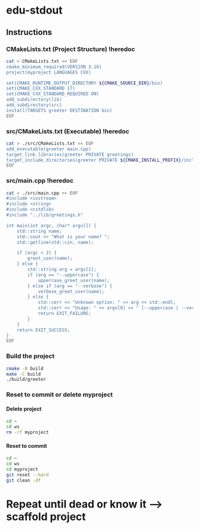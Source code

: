 # edu-stdout

## Instructions

### CMakeLists.txt (Project Structure) !heredoc

```bash
cat > CMakeLists.txt << EOF
cmake_minimum_required(VERSION 3.16)
project(myproject LANGUAGES CXX)

set(CMAKE_RUNTIME_OUTPUT_DIRECTORY ${CMAKE_SOURCE_DIR}/bin)
set(CMAKE_CXX_STANDARD 17)
set(CMAKE_CXX_STANDARD_REQUIRED ON)
add_subdirectory(lib)
add_subdirectory(src)
install(TARGETS greeter DESTINATION bin)
EOF
```

### src/CMakeLists.txt (Executable) !heredoc

```bash
cat > ./src/CMakeLists.txt << EOF
add_executable(greeter main.cpp)
target_link_libraries(greeter PRIVATE greetings)
target_include_directories(greeter PRIVATE ${CMAKE_INSTALL_PREFIX}/include)
EOF
```

### src/main.cpp !heredoc

```bash
cat > ./src/main.cpp << EOF
#include <iostream>
#include <string>
#include <cstdlib>
#include "../lib/greetings.h"

int main(int argc, char* argv[]) {
    std::string name;
    std::cout << "What is your name? ";
    std::getline(std::cin, name);

    if (argc < 2) {
        greet_user(name);
    } else {
        std::string arg = argv[1];
        if (arg == "--uppercase") {
            uppercase_greet_user(name);
        } else if (arg == "--verbose") {
            verbose_greet_user(name);
        } else {
            std::cerr << "Unknown option: " << arg << std::endl;
            std::cerr << "Usage: " << argv[0] << " [--uppercase | --verbose]" << std::endl;
            return EXIT_FAILURE;
        }
    }
    return EXIT_SUCCESS;
}
EOF
```

### Build the project

```bash
cmake -B build
make -C build
./build/greeter
```

### Reset to commit or delete myproject

#### Delete project
```bash
cd ~
cd ws
rm -rf myproject
```

#### Reset to commit
```bash
cd ~
cd ws
cd myproject
git reset --hard
git clean -df
```

# Repeat until dead or know it --> scaffold project
